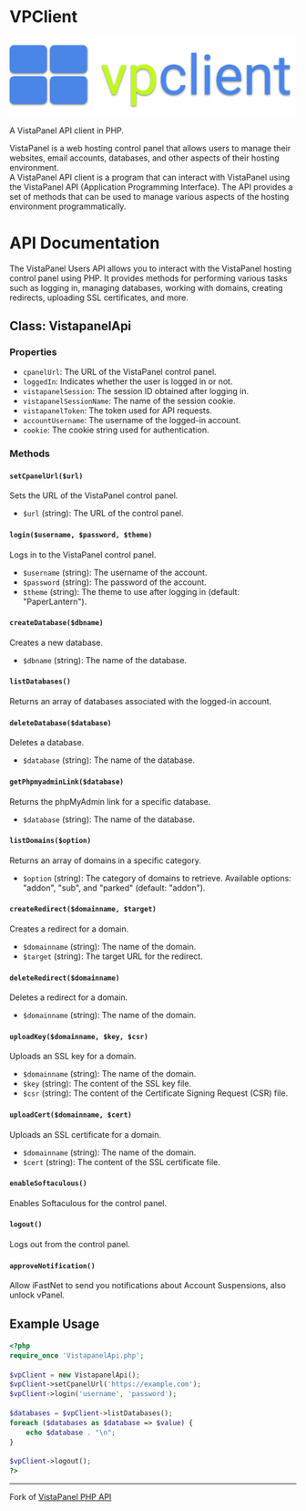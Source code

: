 # VPClient
![VPClient](vpclient.png)

A VistaPanel API client in PHP.

VistaPanel is a web hosting control panel that allows users to manage their websites, email accounts, databases, and other aspects of their hosting environment.  
A VistaPanel API client is a program that can interact with VistaPanel using the VistaPanel API (Application Programming Interface). The API provides a set of methods that can be used to manage various aspects of the hosting environment programmatically.
# API Documentation

The VistaPanel Users API allows you to interact with the VistaPanel hosting control panel using PHP. It provides methods for performing various tasks such as logging in, managing databases, working with domains, creating redirects, uploading SSL certificates, and more.

## Class: VistapanelApi

### Properties

- `cpanelUrl`: The URL of the VistaPanel control panel.
- `loggedIn`: Indicates whether the user is logged in or not.
- `vistapanelSession`: The session ID obtained after logging in.
- `vistapanelSessionName`: The name of the session cookie.
- `vistapanelToken`: The token used for API requests.
- `accountUsername`: The username of the logged-in account.
- `cookie`: The cookie string used for authentication.

### Methods

#### `setCpanelUrl($url)`

Sets the URL of the VistaPanel control panel.

- `$url` (string): The URL of the control panel.

#### `login($username, $password, $theme)`

Logs in to the VistaPanel control panel.

- `$username` (string): The username of the account.
- `$password` (string): The password of the account.
- `$theme` (string): The theme to use after logging in (default: "PaperLantern").

#### `createDatabase($dbname)`

Creates a new database.

- `$dbname` (string): The name of the database.

#### `listDatabases()`

Returns an array of databases associated with the logged-in account.

#### `deleteDatabase($database)`

Deletes a database.

- `$database` (string): The name of the database.

#### `getPhpmyadminLink($database)`

Returns the phpMyAdmin link for a specific database.

- `$database` (string): The name of the database.

#### `listDomains($option)`

Returns an array of domains in a specific category.

- `$option` (string): The category of domains to retrieve. Available options: "addon", "sub", and "parked" (default: "addon").

#### `createRedirect($domainname, $target)`

Creates a redirect for a domain.

- `$domainname` (string): The name of the domain.
- `$target` (string): The target URL for the redirect.

#### `deleteRedirect($domainname)`

Deletes a redirect for a domain.

- `$domainname` (string): The name of the domain.

#### `uploadKey($domainname, $key, $csr)`

Uploads an SSL key for a domain.

- `$domainname` (string): The name of the domain.
- `$key` (string): The content of the SSL key file.
- `$csr` (string): The content of the Certificate Signing Request (CSR) file.

#### `uploadCert($domainname, $cert)`

Uploads an SSL certificate for a domain.

- `$domainname` (string): The name of the domain.
- `$cert` (string): The content of the SSL certificate file.

#### `enableSoftaculous()`

Enables Softaculous for the control panel.

#### `logout()`

Logs out from the control panel.

#### `approveNotification()`

Allow iFastNet to send you notifications about Account Suspensions, also unlock vPanel.

## Example Usage

```php
<?php
require_once 'VistapanelApi.php';

$vpClient = new VistapanelApi();
$vpClient->setCpanelUrl('https://example.com');
$vpClient->login('username', 'password');

$databases = $vpClient->listDatabases();
foreach ($databases as $database => $value) {
    echo $database . "\n";
}

$vpClient->logout();
?>
```
---

Fork of [VistaPanel PHP API](https://github.com/oddmario/vistapanel-php-api)
